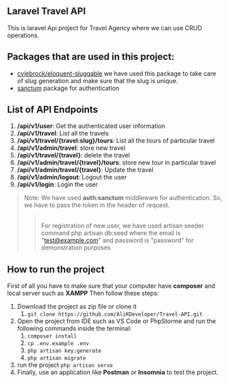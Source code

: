 ## Laravel Travel API

This is laravel Api project for Travel Agency where we can use CRUD operations.

## Packages that are used in this project:
- [cviebrock/eloquent-sluggable](https://packagist.org/packages/cviebrock/eloquent-sluggable)
we have used this package to take care of slug generation and make sure that the slug is unique.
- [sanctum](https://laravel.com/docs/11.x/sanctum) package for authentication

## List of API Endpoints

1. **/api/v1/user**: Get the authenticated user information
2. **/api/v1/travel**: List all the travels
3. **/api/v1/travel/{travel:slug}/tours**: List all the tours of particular travel
4. **/api/v1/admin/travel**: store new travel 
5. **/api/v1/travel/{travel}**: delete the travel
6. **/api/v1/admin/travel/{travel}/tours**: store new tour in particular travel
7. **/api/v1/admin/travel/{travel}**: Update the travel
8. **/api/v1/admin/logout**: Logout the user
9. **/api/v1/login**: Login the user
> Note: We have used **auth:sanctum** middleware for authentication. So, we have to pass the token in the header of request.
>> <br> For registration of new user, we have used artisan seeder command php artisan db:seed where the email is "test@example.com" and password is "password" for demonstration purposes 

## How to run the project

First of all you have to make sure that your computer have **composer** and local server such as **XAMPP**
Then follow these steps:
1. Download the project as zip file or clone it
    1. `git clone https://github.com/AliKDeveloper/Travel-API.git`
2. Open the project from IDE such as VS Code or PhpStorme and run the following commands inside the terminal:
    1. `composer install`
    2. `cp .env.example .env`
    3. `php artisan key:generate`
    4. `php artisan migrate`
3. run the project `php artisan serve`
4. Finally, use an application like **Postman** or **Insomnia** to test the project.
